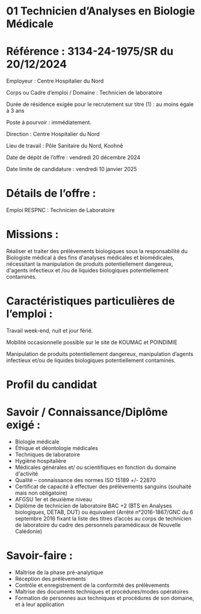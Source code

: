 # 01 Technicien d’Analyses en Biologie Médicale

# Référence : 3134-24-1975/SR du 20/12/2024

Employeur : Centre Hospitalier du Nord

Corps ou Cadre d’emploi / Domaine : Technicien de laboratoire

Durée de résidence exigée pour le recrutement sur titre (1) : au moins égale à 3 ans

Poste à pourvoir : immédiatement.

Direction : Centre Hospitalier du Nord

Lieu de travail : Pôle Sanitaire du Nord, Koohnê

Date de dépôt de l’offre : vendredi 20 décembre 2024

Date limite de candidature : vendredi 10 janvier 2025

# Détails de l’offre :

Emploi RESPNC : Technicien de Laboratoire

# Missions :

Réaliser et traiter des prélèvements biologiques sous la responsabilité du Biologiste médical à des fins d'analyses médicales et biomédicales, nécessitant la manipulation de produits potentiellement dangereux, d'agents infectieux et /ou de liquides biologiques potentiellement contaminés.

# Caractéristiques particulières de l’emploi :

Travail week-end, nuit et jour férié.

Mobilité occasionnelle possible sur le site de KOUMAC et POINDIMIE

Manipulation de produits potentiellement dangereux, manipulation d’agents infectieux et/ou de liquides biologiques potentiellement contaminés.

# Profil du candidat

# Savoir / Connaissance/Diplôme exigé :

- Biologie médicale
- Éthique et déontologie médicales
- Techniques de laboratoire
- Hygiène hospitalière
- Médicales générales et/ ou scientifiques en fonction du domaine d'activité
- Qualité – connaissance des normes ISO 15189 +/- 22870
- Certificat de capacité à effectuer des prélèvements sanguins (souhaité mais non obligatoire)
- AFGSU 1er et deuxième niveau
- Diplôme de technicien de laboratoire BAC +2 (BTS en Analyses biologiques, DETAB, DUT) ou équivalent (Arrêté n°2016-1867/GNC du 6 septembre 2016 fixant la liste des titres d’accès au corps de technicien de laboratoire du cadre des personnels paramédicaux de Nouvelle Calédonie)

# Savoir-faire :

- Maîtrise de la phase pré-analytique
- Réception des prélèvements
- Contrôle et enregistrement de la conformité des prélèvements
- Maîtrise des documents techniques et procédures/modes opératoires
- Formation de personnes aux techniques et procédures de son domaine, et à leur application
